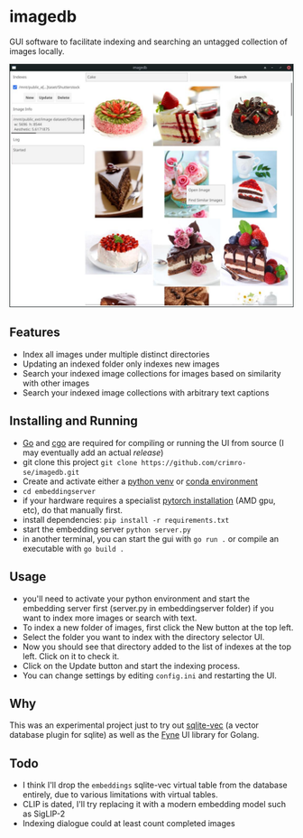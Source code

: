 # imagedb

GUI software to facilitate indexing and searching an untagged collection of images locally.

![screenshot](imagedb.jpg)

## Features

- Index all images under multiple distinct directories
- Updating an indexed folder only indexes new images
- Search your indexed image collections for images based on similarity with other images
- Search your indexed image collections with arbitrary text captions

## Installing and Running

- [Go](https://go.dev) and [cgo](https://github.com/go101/go101/wiki/CGO-Environment-Setup) are required for compiling or running the UI from source (I may eventually add an actual *release*)
- git clone this project  `git clone https://github.com/crimro-se/imagedb.git`
- Create and activate either a [python venv](https://docs.python.org/3/library/venv.html) or [conda environment](https://docs.conda.io/projects/conda/en/latest/user-guide/tasks/manage-environments.html)
- `cd embeddingserver`
- if your hardware requires a specialist [pytorch installation](https://pytorch.org/get-started/locally/) (AMD gpu, etc), do that manually first.
- install dependencies: `pip install -r requirements.txt`
- start the embedding server `python server.py`
- in another terminal, you can start the gui with `go run .` or compile an executable with `go build .`

## Usage

- you'll need to activate your python environment and start the embedding server first (server.py in embeddingserver folder) if you want to index more images or search with text.
- To index a new folder of images, first click the New button at the top left.
- Select the folder you want to index with the directory selector UI.
- Now you should see that directory added to the list of indexes at the top left. Click on it to check it.
- Click on the Update button and start the indexing process.
- You can change settings by editing `config.ini` and restarting the UI.

## Why

This was an experimental project just to try out [sqlite-vec](https://github.com/asg017/sqlite-vec) (a vector database plugin for sqlite) as well as the [Fyne](https://fyne.io/) UI library for Golang.

## Todo

- I think I'll drop the `embeddings` sqlite-vec virtual table from the database entirely, due to various limitations with virtual tables.
- CLIP is dated, I'll try replacing it with a modern embedding model such as SigLIP-2
- Indexing dialogue could at least count completed images